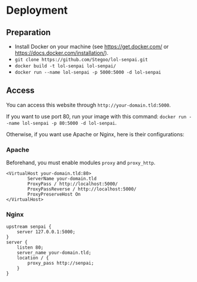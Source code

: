 # Deployment

## Preparation

- Install Docker on your machine (see <https://get.docker.com/> or <https://docs.docker.com/installation/>).
- `git clone https://github.com/Stegoo/lol-senpai.git`
- `docker build -t lol-senpai lol-senpai/`
- `docker run --name lol-senpai -p 5000:5000 -d lol-senpai`

## Access

You can access this website through `http://your-domain.tld:5000`.

If you want to use port 80, run your image with this command: `docker run --name lol-senpai -p 80:5000 -d lol-senpai`.

Otherwise, if you want use Apache or Nginx, here is their configurations:

### Apache

Beforehand, you must enable modules `proxy` and `proxy_http`.

```
<VirtualHost your-domain.tld:80>
        ServerName your-domain.tld
        ProxyPass / http://localhost:5000/
        ProxyPassReverse / http://localhost:5000/
        ProxyPreserveHost On
</VirtualHost>
```

### Nginx

```
upstream senpai {
	server 127.0.0.1:5000;
}
server {
	listen 80;
	server_name your-domain.tld;
	location / {
		proxy_pass http://senpai;
	}
}
```
